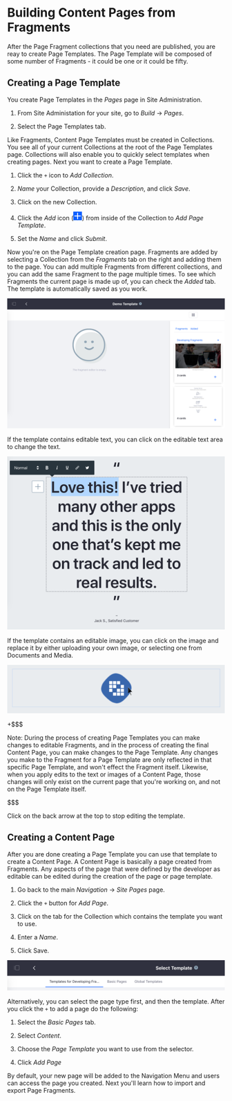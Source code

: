 # Building Content Pages from Fragments [](id=building-content-pages-from-fragments)

After the Page Fragment collections that you need are published, you are reay to create Page Templates.  The Page Template will be composed of some number of Fragments - it could be one or it could be fifty.

## Creating a Page Template [](id=creating-a-page-template)

You create Page Templates in the *Pages* page in Site Administration.

1.  From Site Administation for your site, go to *Build* &rarr; *Pages*.

2.  Select the Page Templates tab.

Like Fragments, Content Page Templates must be created in Collections. You see 
all of your current Collections at the root of the Page Templates page. 
Collections will also enable you to quickly select templates when creating 
pages. Next you want to create a Page Template.

1.  Click the `+` icon to *Add Collection*.

2.  *Name* your Collection, provide a *Description*, and click *Save*.

3.  Click on the new Collection.

4.  Click the *Add* icon (![Add Page Template](../../../../../../images/icon-add.png)) from inside of the 
    Collection to *Add Page Template*.

5.  Set the *Name* and click *Submit*.

Now you're on the Page Template creation page. Fragments are added by selecting 
a Collection from the *Fragments* tab on the right and adding them to the page. 
You can add multiple Fragments from different collections, and you can add the 
same Fragment to the page multiple times. To see which Fragments the current 
page is made up of, you can check the *Added* tab. The template is 
automatically saved as you work.

![Figure X: The Page Template Creation page.](../../../../../../images/content-page-template-creation.png)

If the template contains editable text, you can click on the editable text area to change the text.

![Figure X: Editing text inline.](../../../../../../images/edit-text-inline.png)

If the template contains an editable image, you can click on the image and 
replace it by either uploading your own image, or selecting one from Documents 
and Media.

![Figure X: When you mouse over an editable image a blue outline will appear. You can replace it by clicking on it.](../../../../../../images/edit-image-inline.png)

+$$$

Note: During the process of creating Page Templates you can make changes to editable Fragments, and in the process of creating the final Content Page, you can make changes to the Page Template. Any changes you make to the Fragment for a Page Template are only reflected in that specific Page Template, and won't effect the Fragment itself. Likewise, when you apply edits to the text or images of a Content Page, those changes will only exist on the current page that you're working on, and not on the Page Template itself.

$$$

Click on the back arrow at the top to stop editing the template.

## Creating a Content Page [](id=creating-a-content-page)

After you are done creating a Page Template you can use that template to create 
a Content Page. A Content Page is basically a page created from Fragments. Any 
aspects of the page that were defined by the developer as editable can be 
edited during the creation of the page or page template.

1.  Go back to the main *Navigation* &rarr; *Site Pages* page.

2.  Click the `+` button for *Add Page*.

3.  Click on the tab for the Collection which contains the template you want to 
    use.

3.  Enter a *Name*.

4.  Click Save.

![Figure 2: Selecting you page template.](../../../../../../images/selecting-template.png)

Alternatively, you can select the page type first, and then the template. After you click the `+` to add a page do the following:

1.  Select the *Basic Pages* tab.

2.  Select *Content*.

3.  Choose the *Page Template* you want to use from the selector.

4.  Click *Add Page*
    
By default, your new page will be added to the Navigation Menu and users can 
access the page you created. Next you'll learn how to import and export 
Page Fragments.
